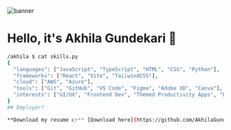<!-- Optional Banner -->
<!-- You can generate a wave here: https://getwaves.io/ and upload to your repo -->
<img src="https://github.com/AkhilaGundekari/AkhilaGundekari/blob/main/assets/banner.svg" alt="banner" />

# Hello, it's Akhila Gundekari 👋

```bash
/akhila $ cat skills.py
{
  "languages": ["JavaScript", "TypeScript", "HTML", "CSS", "Python"],
  "frameworks": ["React", "Vite", "TailwindCSS"],
  "cloud": ["AWS", "Azure"],
  "tools": ["Git", "GitHub", "VS Code", "Figma", "Adobe XD", "Canva"],
  "interests": ["UI/UX", "Frontend Dev", "Themed Productivity Apps", "Disney & Harry Potter Inspired Designs 🎀✨"]
}
## Employer?

**Download my resume 👉** [Download here](https://github.com/AkhilaGundekari/AkhilaGundekari/blob/main/assets/AkhilaGundekari_Resume.dox)


